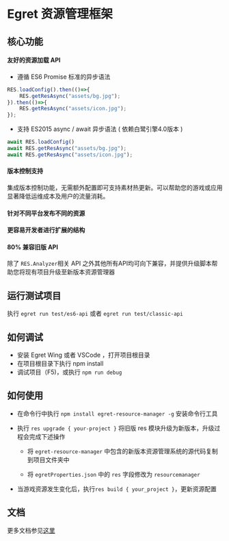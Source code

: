 # Egret 资源管理框架


## 核心功能

#### 友好的资源加载 API

* 遵循 ES6 Promise 标准的异步语法
``` javascript
RES.loadConfig().then(()=>{
    RES.getResAsync("assets/bg.jpg");
}).then(()=>{
    RES.getResAsync("assets/icon.jpg");
});
```
* 支持 ES2015 async / await 异步语法 ( 依赖白鹭引擎4.0版本 )
``` javascript
await RES.loadConfig()
await RES.getResAsync("assets/bg.jpg");
await RES.getResAsync("assets/icon.jpg");
```

#### 版本控制支持

集成版本控制功能，无需额外配置即可支持素材热更新。可以帮助您的游戏或应用显著降低运维成本及用户的流量消耗。

#### 针对不同平台发布不同的资源



#### 更容易开发者进行扩展的结构
#### 80% 兼容旧版 API 
除了 ```RES.Analyzer```相关 API 之外其他所有API均可向下兼容，并提供升级脚本帮助您将现有项目升级至新版本资源管理器



## 运行测试项目

执行 ```egret run test/es6-api``` 或者 ``` egret run test/classic-api ``` 

## 如何调试

* 安装 Egret Wing 或者 VSCode ，打开项目根目录
* 在项目根目录下执行 npm install
* 调试项目（F5)，或执行 ``` npm run debug ```

## 如何使用

* 在命令行中执行 ``` npm install egret-resource-manager -g ``` 安装命令行工具

* 执行 ```res upgrade { your-project }``` 将旧版 res 模块升级为新版本，升级过程会完成下述操作
    
    * 将 ```egret-resource-manager``` 中包含的新版本资源管理系统的源代码复制到项目文件夹中
    
    * 将 ```egretProperties.json``` 中的 ```res``` 字段修改为 ```resourcemanager```

* 当游戏资源发生变化后，执行```res build { your_project }```，更新资源配置

## 文档

更多文档参见[这里](docs/)
